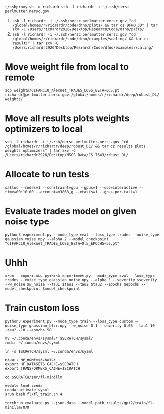 `~/sshproxy.sh -u richardr`
`ssh -l richardr -i ~/.ssh/nersc perlmutter.nersc.gov`

1. `ssh -l richardr -i ~/.ssh/nersc perlmutter.nersc.gov "cd /global/homes/r/richardr/code/dfno/plots/ && tar cz DFNO_3D" | tar zxv -C /Users/richardr2926/Desktop/Research/Code/dfno/plots/`
2. `ssh -l richardr -i ~/.ssh/nersc perlmutter.nersc.gov "cd /global/homes/r/richardr/code/dfno/examples/scaling/ && tar cz results" | tar zxv -C /Users/richardr2926/Desktop/Research/Code/dfno/examples/scaling/`

# Move weight file from local to remote
`scp weights/CIFARC10_Alexnet_TRADES_LOSS_BETA=0.5.pt richardr@perlmutter.nersc.gov:/global/homes/r/richardr/deep/robust_DL/weights/ `

# Move all results plots weights optimizers to local
`ssh -l richardr -i ~/.ssh/nersc perlmutter.nersc.gov "cd /global/homes/r/richardr/deep/robust_DL/ && tar cz results plots weights optimizers" | tar zxv -C /Users/richardr2926/Desktop/MSCS_Data/CS_7643/robust_DL/`

# Allocate to run tests
`salloc --nodes=1 --constraint=gpu --gpus=1 --qos=interactive --time=00:10:00 --account=m3863_g --ntasks=1 --gpus-per-task=1`

# Evaluate trades model on given noise type
`python3 experiment.py --mode_type eval --loss_type trades --noise_type gaussian_noise.npy --alpha 2 --model_checkpoint "CIFARC10_Alexnet_TRADES_LOSS_BETA=0.5_EPOCHS=50.pt"`

# Uhhh

`srun --export=ALL python3 experiment.py --mode_type eval --loss_type trades --noise_type gaussian_noise.npy --alpha 2 --severity $severity --w_noise $w_noise --tau1 $tau1 --tau2 $tau2 --epochs $epochs --model_checkpoint $model_checkpoint`

# Train custom loss

`python3 experiment.py --mode_type train --loss_type custom --noise_type gaussian_blur.npy --w_noise 0.1 --severity 0.05 --tau1 10 --tau2 -10 --epochs 50`
```
mv ~/.conda/envs/sysml/* $SCRATCH/sysml/
rmdir ~/.conda/envs/sysml

ln -s $SCRATCH/sysml ~/.conda/envs/sysml
```

```
export HF_HOME=$SCRATCH
export HF_DATASETS_CACHE=$SCRATCH
export TRANSFORMERS_CACHE=$SCRATCH

cd $SCRATCH/smr/fl-minillm

module load conda
conda activate sysml
srun bash fl/fl_train.sh 4

torchrun evaluate.py --json-data --model-path results/gpt2/train/fl-minillm/0/0
```